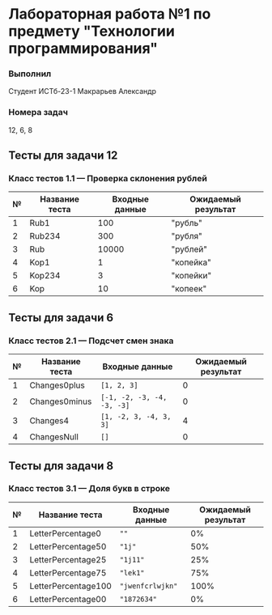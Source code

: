 # Лабораторная работа №1 по предмету "Технологии программирования"

### Выполнил  
Студент ИСТб-23-1 Макрарьев Александр  

### Номера задач  
12, 6, 8  

## Тесты для задачи 12  
### Класс тестов 1.1 — Проверка склонения рублей  
| №  | Название теста | Входные данные | Ожидаемый результат |
|----|--------------|---------------|--------------------|
| 1  | Rub1        | 100           | "рубль"           |
| 2  | Rub234      | 300           | "рубля"           |
| 3  | Rub         | 10000         | "рублей"          |
| 4  | Kop1        | 1             | "копейка"         |
| 5  | Kop234      | 3             | "копейки"         |
| 6  | Kop         | 10            | "копеек"          |

## Тесты для задачи 6  
### Класс тестов 2.1 — Подсчет смен знака  
| №  | Название теста  | Входные данные            | Ожидаемый результат |
|----|--------------|-------------------------|--------------------|
| 1  | Changes0plus | `[1, 2, 3]`             | 0                  |
| 2  | Changes0minus | `[-1, -2, -3, -4, -3, -3]` | 0                  |
| 3  | Changes4    | `[1, -2, 3, -4, 3, 3]`  | 4                  |
| 4  | ChangesNull | `[]`                     | 0                  |

## Тесты для задачи 8  
### Класс тестов 3.1 — Доля букв в строке  
| №  | Название теста      | Входные данные    | Ожидаемый результат |
|----|------------------|-----------------|--------------------|
| 1  | LetterPercentage0  | `""`           | 0%                |
| 2  | LetterPercentage50 | `"1j"`         | 50%               |
| 3  | LetterPercentage25 | `"1j11"`       | 25%               |
| 4  | LetterPercentage75 | `"lek1"`       | 75%               |
| 5  | LetterPercentage100 | `"jwenfcrlwjkn"` | 100%              |
| 6  | LetterPercentage00 | `"1872634"`    | 0%                |


